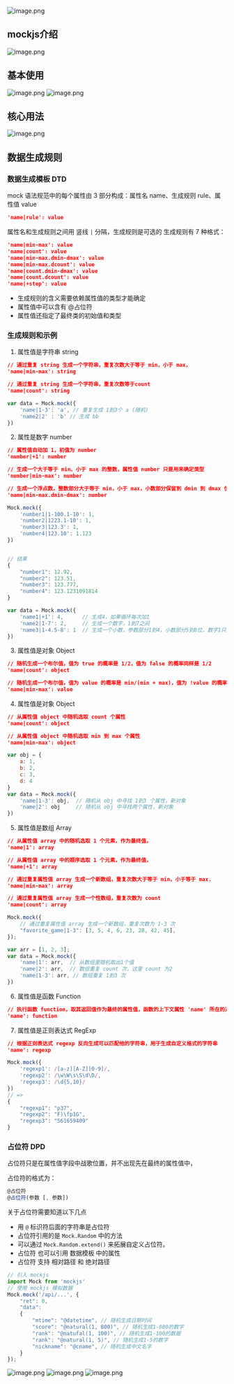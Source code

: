 ![image.png](https://cdn.jsdelivr.net/gh/03xiaoyuhe/PicStore/img/202501112015579.png)

## mockjs介绍

![image.png](https://cdn.jsdelivr.net/gh/03xiaoyuhe/PicStore/img/202501112016231.png)

## 基本使用

![image.png](https://cdn.jsdelivr.net/gh/03xiaoyuhe/PicStore/img/202501112017043.png)
![image.png](https://cdn.jsdelivr.net/gh/03xiaoyuhe/PicStore/img/202501112020053.png)

## 核心用法

![image.png](https://cdn.jsdelivr.net/gh/03xiaoyuhe/PicStore/img/202501112021057.png)

## 数据生成规则

### 数据生成模板 DTD

mock 语法规范中的每个属性由 3 部分构成：属性名 name、生成规则 rule、属性值 value

```json
'name|rule': value
```

属性名和生成规则之间用 竖线 `|` 分隔，生成规则是可选的
生成规则有 7 种格式：

```json
'name|min-max': value
'name|count': value
'name|min-max.dmin-dmax': value
'name|min-max.dcount': value
'name|count.dmin-dmax': value
'name|count.dcount': value
'name|+step': value
```

- 生成规则的含义需要依赖属性值的类型才能确定
- 属性值中可以含有 @占位符
- 属性值还指定了最终类的初始值和类型

### 生成规则和示例

1. 属性值是字符串 string
```json
// 通过重复 string 生成一个字符串，重复次数大于等于 min，小于 max，
'name|min-max': string

// 通过重复 string 生成一个字符串，重复次数等于count
'name|count': string
```

```js
var data = Mock.mock({
	'name|1-3': 'a', // 重复生成 1到3个 a (随机)
	'name2|2' : 'b' // 生成 bb
})
```

2. 属性是数字 number
```json
// 属性值自动加 1，初值为 number
'number|+1': number

// 生成一个大于等于 min、小于 max 的整数，属性值 number 只是用来确定类型
'number|min-max': number

// 生成一个浮点数，整数部分大于等于 min，小于 max，小数部分保留到 dmin 到 dmax 位，
'name|min-max.dmin-dmax': number
```

```js
Mock.mock({
	'number1|1-100.1-10': 1,
	'number2|1223.1-10': 1,
	'number3|123.3': 1,
	'number4|123.10': 1.123
})


// 结果
{
	"number1": 12.92,
	"number2": 123.51,
	"number3": 123.777,
	"number4": 123.1231091814
}
```

```js
var data = Mock.mock({
	'name1|+1': 4,      // 生成4，如果循环每次加1
	'name2|1-7': 2,     // 生成一个数字，1到7之间
	'name3|1-4.5-8': 1  // 生成一个小数，参数部分1到4，小数部分5到8位，数字1只是为了确定类型
})
```

3. 属性值是对象 Object

```json
// 随机生成一个布尔值，值为 true 的概率是 1/2，值为 false 的概率同样是 1/2
'name|count': object

// 随机生成一个布尔值，值为 value 的概率是 min/(min + max)，值为 !value 的概率是 max/(min + max)
'name|min-max': value
```

4. 属性值是对象 Object

```json
// 从属性值 object 中随机选取 count 个属性
'name|count': object

// 从属性值 object 中随机选取 min 到 max 个属性
'name|min-max': object
```

```js
var obj = {
	a: 1,
	b: 2,
	c: 3,
	d: 4
}
var data = Mock.mock({
	'name|1-3': obj,  // 随机从 obj 中寻找 1到3 个属性，新对象
	'name|2': obj     // 随机从 obj 中寻找两个属性，新对象
})
```

5. 属性值是数组 Array

```json
// 从属性值 array 中的随机选取 1 个元素，作为最终值，
'name|1': array

// 从属性值 array 中的顺序选取 1 个元素，作为最终值，
'name|+1': array

// 通过重复属性值 array 生成一个新数组，重复次数大于等于 min，小于等于 max.
'name|min-max': array

// 通过重复属性值 array 生成一个性数组，重复次数为 count
'name|count': array
```

```js
Mock.mock({
	// 通过重复属性值 array 生成一个新数组，重复次数为 1-3 次
	"favorite_game|1-3": [3, 5, 4, 6, 23, 28, 42, 45],
});
```

```js
var arr = [1, 2, 3];
var data = Mock.mock({
	'name|1': arr,  // 从数组里随机取出1个值
	'name|2': arr,  // 数组重复 count 次，这里 count 为2
	'name|1-3': arr, // 数组重复 1到3 次
})
```

6. 属性值是函数 Function

```json
// 执行函数 function，取其返回值作为最终的属性值，函数的上下文属性 'name' 所在的对象
'name': function
```

7. 属性值是正则表达式 RegExp

```json
// 根据正则表达式 regexp 反向生成可以匹配他的字符串，用于生成自定义格式的字符串
'name': regexp
```

```js
Mock.mock({
	'regexp1': /[a-z][A-Z][0-9]/,
	'regexp2': /\w\W\s\S\d\D/,
	'regexp3': /\d{5,10}/
})
// =>
{
	"regexp1": "p37",
	"regexp2": "F)\fp1G",
	"regexp3": "561659409"
}
```

### 占位符 DPD

占位符只是在属性值字段中战歌位置，并不出现先在最终的属性值中，

占位符的格式为：

```js
@占位符
@占位符(参数 [, 参数])
```

 关于占位符需要知道以下几点
- 用 `@` 标识符后面的字符串是占位符
- 占位符引用的是 `Mock.Random` 中的方法
- 可以通过 `Mock.Random.extend()` 来拓展自定义占位符。
- 占位符 也可以引用 数据模板 中的属性
- 占位符 支持 相对路径 和 绝对路径

```js
// 引入 mockjs
import Mock from 'mockjs'
// 使用 mockjs 模拟数据
Mock.mock('/api/...', {
	"ret": 0,
	"data": 
	{
		"mtime": "@datetime", // 随机生成日期时间
		"score": "@natural(1, 800)", // 随机生成1-800的数字
		"rank": "@natufal(1, 100)", // 随机生成1-100的数据
		"rank": "@natural(1, 5)", // 随机生成1-5的数字
		"nickname": "@cname", // 随机生成中文名字
	}
});
```

![image.png](https://cdn.jsdelivr.net/gh/03xiaoyuhe/PicStore/img/202501120851724.png)
![image.png](https://cdn.jsdelivr.net/gh/03xiaoyuhe/PicStore/img/202501120852974.png)
![image.png](https://cdn.jsdelivr.net/gh/03xiaoyuhe/PicStore/img/202501120853961.png)


